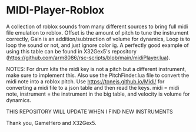 # MIDI-Player-Roblox
A collection of roblox sounds from many different sources to bring full midi file emulation to roblox. Offset is the amount of pitch to tune the instrument correctly, Gain is an addition/subtraction of volume for dynamics, Loop is to loop the sound or not, and just ignore color ig. A perfectly good example of using this table can be found in X32Gex5's repository (https://github.com/arm8086/rsc-scripts/blob/main/midiPlayer.lua).

NOTES: For drum kits the midi key is not a pitch but a different instrument, make sure to implement this. Also use the PitchFinder.lua file to convert the midi note into a roblox pitch. Use https://tonejs.github.io/Midi/ for converting a midi file to a json table and then read the keys. midi = midi note, instrument = the instrument in the big table, and velocity is volume for dynamics.

THIS REPOSITORY WILL UPDATE WHEN I FIND NEW INSTRUMENTS

Thank you, GameHero and X32Gex5.
